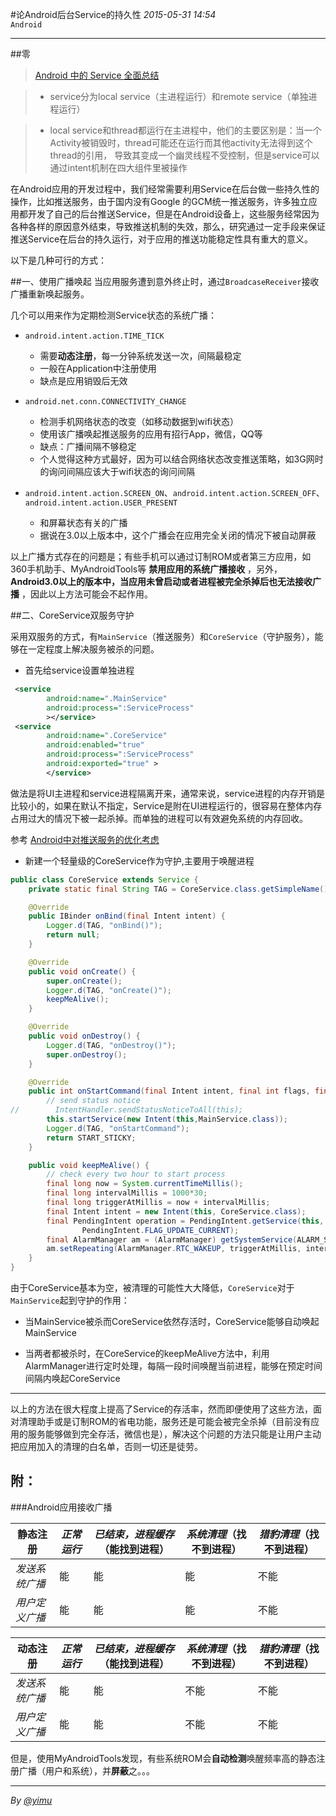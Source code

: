 #论Android后台Service的持久性
*2015-05-31 14:54*<br/>``Android``

---
##零
>[Android 中的 Service 全面总结](http://www.cnblogs.com/newcj/archive/2011/05/30/2061370.html)

> - service分为local service（主进程运行）和remote service（单独进程运行）

> - local service和thread都运行在主进程中，他们的主要区别是：当一个Activity被销毁时，thread可能还在运行而其他activity无法得到这个thread的引用，
导致其变成一个幽灵线程不受控制，但是service可以通过intent机制在四大组件里被操作

在Android应用的开发过程中，我们经常需要利用Service在后台做一些持久性的操作，比如推送服务，由于国内没有Google 的GCM统一推送服务，许多独立应用都开发了自己的后台推送Service，但是在Android设备上，这些服务经常因为各种各样的原因意外结束，导致推送机制的失效，那么，研究通过一定手段来保证推送Service在后台的持久运行，对于应用的推送功能稳定性具有重大的意义。

以下是几种可行的方式：


##一、使用广播唤起
当应用服务遭到意外终止时，通过`BroadcaseReceiver`接收广播重新唤起服务。

几个可以用来作为定期检测Service状态的系统广播：

* `android.intent.action.TIME_TICK`
    - 需要**动态注册**，每一分钟系统发送一次，间隔最稳定
    - 一般在Application中注册使用
    - 缺点是应用销毁后无效

* `android.net.conn.CONNECTIVITY_CHANGE`
    - 检测手机网络状态的改变（如移动数据到wifi状态）
    - 使用该广播唤起推送服务的应用有招行App，微信，QQ等
    - 缺点：广播间隔不够稳定
    - 个人觉得这种方式最好，因为可以结合网络状态改变推送策略，如3G网时的询问间隔应该大于wifi状态的询问间隔

* `android.intent.action.SCREEN_ON`、`android.intent.action.SCREEN_OFF`、`android.intent.action.USER_PRESENT`
    - 和屏幕状态有关的广播
    - 据说在3.0以上版本中，这个广播会在应用完全关闭的情况下被自动屏蔽

以上广播方式存在的问题是；有些手机可以通过订制ROM或者第三方应用，如360手机助手、MyAndroidTools等 **禁用应用的系统广播接收** ，另外，**Android3.0以上的版本中，当应用未曾启动或者进程被完全杀掉后也无法接收广播**    ，因此以上方法可能会不起作用。


##二、CoreService双服务守护

采用双服务的方式，有`MainService`（推送服务）和`CoreService`（守护服务），能够在一定程度上解决服务被杀的问题。

* 首先给service设置单独进程

```xml
 <service
        android:name=".MainService"
        android:process=":ServiceProcess"
        ></service>
 <service
        android:name=".CoreService"
        android:enabled="true"
        android:process=":ServiceProcess"
        android:exported="true" >
        </service>
```

做法是将UI主进程和service进程隔离开来，通常来说，service进程的内存开销是比较小的，如果在默认不指定，Service是附在UI进程运行的，很容易在整体内存占用过大的情况下被一起杀掉。而单独的进程可以有效避免系统的内存回收。

参考 [Android中对推送服务的优化考虑](http://blog.simophin.net/?p=903)

* 新建一个轻量级的CoreService作为守护,主要用于唤醒进程

```java
public class CoreService extends Service {
    private static final String TAG = CoreService.class.getSimpleName();

    @Override
    public IBinder onBind(final Intent intent) {
        Logger.d(TAG, "onBind()");
        return null;
    }

    @Override
    public void onCreate() {
        super.onCreate();
        Logger.d(TAG, "onCreate()");
        keepMeAlive();
    }

    @Override
    public void onDestroy() {
        Logger.d(TAG, "onDestroy()");
        super.onDestroy();
    }

    @Override
    public int onStartCommand(final Intent intent, final int flags, final int startId) {
        // send status notice
//        IntentHandler.sendStatusNoticeToAll(this);
        this.startService(new Intent(this,MainService.class));
        Logger.d(TAG, "onStartCommand");
        return START_STICKY;
    }

    public void keepMeAlive() {
        // check every two hour to start process
        final long now = System.currentTimeMillis();
        final long intervalMillis = 1000*30;
        final long triggerAtMillis = now + intervalMillis;
        final Intent intent = new Intent(this, CoreService.class);
        final PendingIntent operation = PendingIntent.getService(this, 0, intent,
                PendingIntent.FLAG_UPDATE_CURRENT);
        final AlarmManager am = (AlarmManager) getSystemService(ALARM_SERVICE);
        am.setRepeating(AlarmManager.RTC_WAKEUP, triggerAtMillis, intervalMillis, operation);
    }
}
```

由于CoreService基本为空，被清理的可能性大大降低，`CoreService`对于`MainService`起到守护的作用：

- 当MainService被杀而CoreService依然存活时，CoreService能够自动唤起MainService

- 当两者都被杀时，在CoreService的keepMeAlive方法中，利用AlarmManager进行定时处理，每隔一段时间唤醒当前进程，能够在预定时间间隔内唤起CoreService

------
以上的方法在很大程度上提高了Service的存活率，然而即便使用了这些方法，面对清理助手或是订制ROM的省电功能，服务还是可能会被完全杀掉（目前没有应用的服务能够做到完全存活，微信也是），解决这个问题的方法只能是让用户主动把应用加入的清理的白名单，否则一切还是徒劳。



附：
------
###Android应用接收广播

| 静态注册     | *正常运行* | *已结束，进程缓存*（能找到进程）| *系统清理*（找不到进程）| *猎豹清理*（找不到进程）|
|--------------|------------|---------------------------------|-------------------------|-------------------------|
|*发送系统广播*|    能      |        能                       |    能                   |      不能               |
|*用户定义广播*|    能      |        能                       |    能                   |      不能               |



| 动态注册     | *正常运行* | *已结束，进程缓存*（能找到进程）| *系统清理*（找不到进程）| *猎豹清理*（找不到进程）|
|--------------|------------|---------------------------------|-------------------------|-------------------------|
|*发送系统广播*|    能      |        能                       |    不能                 |      不能               |
|*用户定义广播*|    能      |        能                       |    不能                 |      不能               |


但是，使用MyAndroidTools发现，有些系统ROM会**自动检测**唤醒频率高的静态注册广播（用户和系统），并**屏蔽**之。。。

---
*By [@yimu](https://github.com/yimun/Blog/blob/master/README.md)*